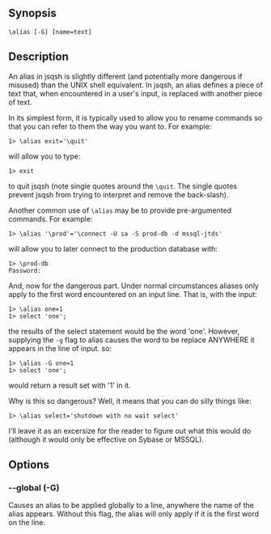 ## Synopsis

`\alias [-G] [name=text]`
              
## Description

An alias in jsqsh is slightly different (and potentially more dangerous
if misused) than the UNIX shell equivalent. In jsqsh, an alias defines a 
piece of text that, when encountered in a user's input, is replaced with
another piece of text. 
   
In its simplest form, it is typically used to allow you to rename commands
so that you can refer to them the way you want to. For example:
   
    1> \alias exit='\quit'
       
will allow you to type:
   
    1> exit
       
to quit jsqsh (note single quotes around the `\quit`. The single quotes
prevent jsqsh from trying to interpret and remove the back-slash).
   
Another common use of `\alias` may be to provide pre-argumented commands.
For example:
   
    1> \alias '\prod'='\connect -U sa -S prod-db -d mssql-jtds'
      
will allow you to later connect to the production database with:
   
    1> \prod-db
    Password: 
      
And, now for the dangerous part. Under normal circumstances aliases only
apply to the first word encountered on an input line. That is, with
the input:
   
    1> \alias one=1
    1> select 'one';
   
the results of the select statement would be the word 'one'. However,
supplying the `-g` flag to alias causes the word to be replace ANYWHERE
it appears in the line of input. so:
   
    1> \alias -G one=1
    1> select 'one';
     
would return a result set with '1' in it. 
   
Why is this so dangerous? Well, it means that you can do silly things
like:
   
    1> \alias select='shutdown with no wait select'
     
I'll leave it as an excersize for the reader to figure out what this
would do (although it would only be effective on Sybase or MSSQL).
     
## Options

### --global (-G)

Causes an alias to be applied globally to a line, anywhere the name of 
the alias appears. Without this flag, the alias will only apply if it 
is the first word on the line.

